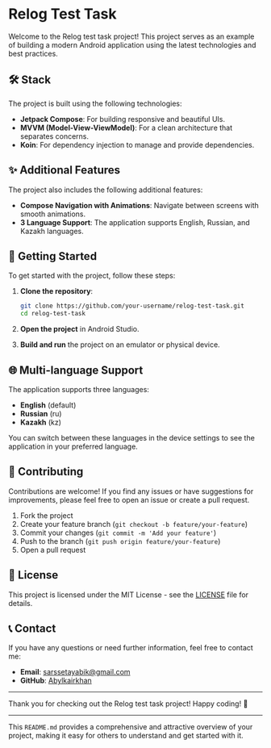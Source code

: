 # Relog Test Task

Welcome to the Relog test task project! This project serves as an example of building a modern Android application using the latest technologies and best practices.

## 🛠️ Stack

The project is built using the following technologies:

- **Jetpack Compose**: For building responsive and beautiful UIs.
- **MVVM (Model-View-ViewModel)**: For a clean architecture that separates concerns.
- **Koin**: For dependency injection to manage and provide dependencies.

## ✨ Additional Features

The project also includes the following additional features:

- **Compose Navigation with Animations**: Navigate between screens with smooth animations.
- **3 Language Support**: The application supports English, Russian, and Kazakh languages.

## 🚀 Getting Started

To get started with the project, follow these steps:

1. **Clone the repository**:
   ```bash
   git clone https://github.com/your-username/relog-test-task.git
   cd relog-test-task
   ```

2. **Open the project** in Android Studio.

3. **Build and run** the project on an emulator or physical device.

## 🌐 Multi-language Support

The application supports three languages:

- **English** (default)
- **Russian** (ru)
- **Kazakh** (kz)

You can switch between these languages in the device settings to see the application in your preferred language.

## 🤝 Contributing

Contributions are welcome! If you find any issues or have suggestions for improvements, please feel free to open an issue or create a pull request.

1. Fork the project
2. Create your feature branch (`git checkout -b feature/your-feature`)
3. Commit your changes (`git commit -m 'Add your feature'`)
4. Push to the branch (`git push origin feature/your-feature`)
5. Open a pull request

## 📄 License

This project is licensed under the MIT License - see the [LICENSE](LICENSE) file for details.

## 📞 Contact

If you have any questions or need further information, feel free to contact me:

- **Email**: sarssetayabik@gmail.com
- **GitHub**: [Abylkairkhan](https://github.com/Abylkairkhan)

---

Thank you for checking out the Relog test task project! Happy coding! 🚀

---

This `README.md` provides a comprehensive and attractive overview of your project, making it easy for others to understand and get started with it.
